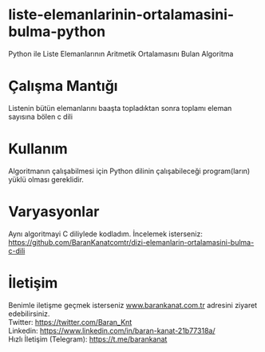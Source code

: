 # liste-elemanlarinin-ortalamasini-bulma-python
Python ile Liste Elemanlarının Aritmetik Ortalamasını Bulan Algoritma

# Çalışma Mantığı
Listenin bütün elemanlarını baaşta topladıktan sonra toplamı eleman sayısına bölen c dili

# Kullanım
Algoritmanın çalışabilmesi için Python dilinin çalışabileceği program(ların) yüklü olması gereklidir.

# Varyasyonlar
Aynı algoritmayi C diliylede kodladım. İncelemek isterseniz: https://github.com/BaranKanatcomtr/dizi-elemanlarin-ortalamasini-bulma-c-dili

# İletişim
Benimle iletişme geçmek isterseniz www.barankanat.com.tr adresini ziyaret edebilirsiniz.                          
Twitter: https://twitter.com/Baran_Knt                          
Linkedin: https://www.linkedin.com/in/baran-kanat-21b77318a/                          
Hızlı İletişim (Telegram): https://t.me/barankanat                          
